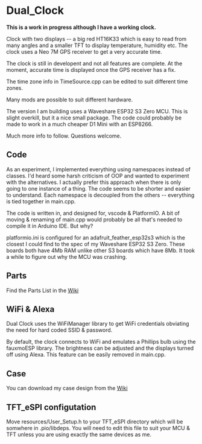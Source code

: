 # Dual_Clock

**This is a work in progress although I have a working clock.**

 Clock with two displays -- a big red HT16K33 which is easy to read from many angles and a
 smaller TFT to display temperature, humidity etc. The clock uses a Neo 7M GPS receiver
 to get a very accurate time.

 The clock is still in developent and not all features are complete. At the moment,
 accurate time is displayed once the GPS receiver has a fix.

 The time zone info in TimeSource.cpp can be edited to suit different time zones.

 Many mods are possible to suit different hardware.

 The version I am building uses a Waveshare ESP32 S3 Zero MCU. This is slight
 overkill, but it a nice small package. The code could probably be made to work
 in a much cheaper D1 Mini with an ESP8266.

 Much more info to follow. Questions welcome.

## Code

As an experiment, I implemented everything using namespaces instead of classes. I'd
heard some harsh criticism of OOP and wanted to experiment with the alternatives. I
actually prefer this approach when there is only going to one instance of a thing.
The code seems to be shorter and easier to understand. Each namespace is decoupled
from the others -- everything is tied together in main.cpp.

The code is written in, and designed for, vscode & PlatformIO. A bit of moving &
renaming of main.cpp would probably be all that's needed to compile it in Arduino IDE. 
But why?

platformio.ini is configured for an adafruit_feather_esp32s3 which is the closest
I could find to the spec of my Waveshare ESP32 S3 Zero. These boards both have 4Mb RAM
unlike other S3 boards which have 8Mb. It took a while to figure out why the MCU
was crashing.

## Parts

Find the Parts List in the [Wiki](https://github.com/MikeTheGent/Dual_Clock/wiki)

## WiFi & Alexa

Dual Clock uses the WiFiManager library to get WiFi credentials obviating the need for hard 
coded SSID & password.

By default, the clock connects to WiFi and emulates a Phillips bulb using the fauxmoESP
library. The brightness can be adjusted and the displays turned off using Alexa. This
feature can be easily removed in main.cpp.

## Case

You can download my case design from the
[Wiki](https://github.com/MikeTheGent/Dual_Clock/wiki)

## TFT_eSPI configutation

Move resources/User_Setup.h to your TFT_eSPI directory which will be somwhere in 
.pio/libdeps. You will need to edit this file to suit your MCU & TFT unless you 
are using exactly the same devices as me.
